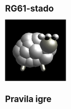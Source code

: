 # RG61-stado

<img src = 'PrintScreens/sheep_logo.png' width = "200px" alt = "Stado - logo" />

# Pravila igre




